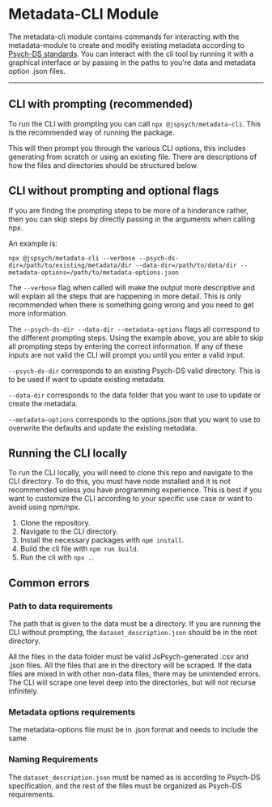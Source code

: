 # Metadata-CLI Module

The metadata-cli module contains commands for interacting with the metadata-module to create and modify existing metadata according to [Psych-DS standards](https://psych-ds.github.io/). You can interact with the cli tool by running it with a graphical interface or by passing in the paths to you're data and metadata option .json files.

---

## CLI with prompting (recommended)

To run the CLI with prompting you can call ```npx @jspsych/metadata-cli```. This is the recommended way of running the package.

This will then prompt you through the various CLI options, this includes generating from scratch or using an existing file. There are descriptions of how the files and directories should be structured below. 

## CLI without prompting and optional flags

If you are findng the prompting steps to be more of a hinderance rather, then you can skip steps by directly passing in the arguments when calling npx. 

An example is:

```
npx @jspsych/metadata-cli --verbose --psych-ds-dir=/path/to/existing/metadata/dir --data-dir=/path/to/data/dir --metadata-options=/path/to/metadata-options.json
```

The ```--verbose``` flag when called will make the output more descriptive and will explain all the steps that are happening in more detail. This is only recommended when there is something going wrong and you need to get more information.

The ```--psych-ds-dir --data-dir --metadata-options``` flags all correspond to the different prompting steps. Using the example above, you are able to skip all prompting steps by entering the correct information. If any of these inputs are not valid the CLI will prompt you until you enter a valid input.

```--psych-ds-dir``` corresponds to an existing Psych-DS valid directory. This is to be used if want to update existing metadata.

```--data-dir``` corresponds to the data folder that you want to use to update or create the metadata.

```--metadata-options``` corresponds to the options.json that you want to use to overwrite the defaults and update the existing metadata.

## Running the CLI locally

To run the CLI locally, you will need to clone this repo and navigate to the CLI directory. To do this, you must have node installed and it is not recommended unless you have programming experience. This is best if you want to customize the CLI according to your specific use case or want to avoid using npm/npx. 

1. Clone the repository.
2. Navigate to the CLI directory.
3. Install the necessary packages with ```npm install```.
4. Build the cli file with ```npm run build```.
5. Run the cli with ```npx .```.

## Common errors

### Path to data requirements  

The path that is given to the data must be a directory. If you are running the CLI without prompting, the ```dataset_description.json``` should be in the root directory. 

All the files in the data folder must be valid JsPsych-generated .csv and .json files. All the files that are in the directory will be scraped. If the data files are mixed in with other non-data files, there may be unintended errors. The CLI will scrape one level deep into the directories, but will not recurse infinitely. 

### Metadata options requirements 

The metadata-options file must be in .json format and needs to include the same 

### Naming Requirements

The ```dataset_description.json``` must be named as is according to Psych-DS specification, and the rest of the files must be organized as Psych-DS requirements.